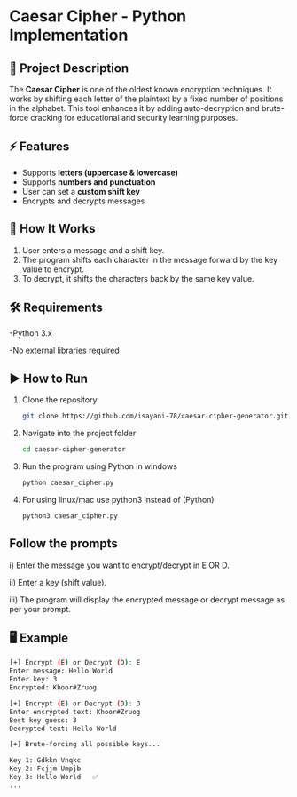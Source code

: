 # Caesar Cipher - Python Implementation

## 📌 Project Description
The **Caesar Cipher** is one of the oldest known encryption techniques. It works by shifting each letter of the plaintext by a fixed number of positions in the alphabet.
This tool enhances it by adding auto-decryption and brute-force cracking for educational and security learning purposes.

## ⚡ Features
- Supports **letters (uppercase & lowercase)**
- Supports **numbers and punctuation**
- User can set a **custom shift key**
- Encrypts and decrypts messages

## 🔑 How It Works
1. User enters a message and a shift key.
2. The program shifts each character in the message forward by the key value to encrypt.
3. To decrypt, it shifts the characters back by the same key value.

## 🛠 Requirements

-Python 3.x

-No external libraries required

## ▶ How to Run
1. Clone the repository
    ```bash
    git clone https://github.com/isayani-78/caesar-cipher-generator.git
2. Navigate into the project folder
   ```bash
   cd caesar-cipher-generator
3. Run the program using Python in windows 
   ```bash
   python caesar_cipher.py
4. For using linux/mac use python3 instead of (Python)
    ```bash
   python3 caesar_cipher.py
    
## Follow the prompts

i) Enter the message you want to encrypt/decrypt in E OR D.

ii) Enter a key (shift value).

iii) The program will display the encrypted message or decrypt message as per your prompt.


## 🖥 Example
```bash
[+] Encrypt (E) or Decrypt (D): E
Enter message: Hello World
Enter key: 3
Encrypted: Khoor#Zruog

[+] Encrypt (E) or Decrypt (D): D
Enter encrypted text: Khoor#Zruog
Best key guess: 3
Decrypted text: Hello World

[+] Brute-forcing all possible keys...

Key 1: Gdkkn Vnqkc
Key 2: Fcjjm Umpjb
Key 3: Hello World   ✅
...

